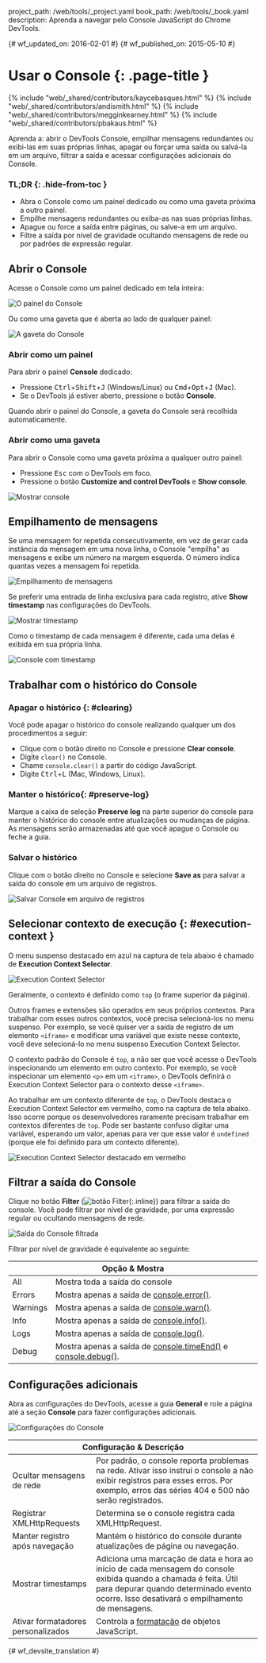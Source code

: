 project_path: /web/tools/_project.yaml
book_path: /web/tools/_book.yaml
description: Aprenda a navegar pelo Console JavaScript do Chrome DevTools.

{# wf_updated_on: 2016-02-01 #}
{# wf_published_on: 2015-05-10 #}

# Usar o Console {: .page-title }

{% include "web/_shared/contributors/kaycebasques.html" %}
{% include "web/_shared/contributors/andismith.html" %}
{% include "web/_shared/contributors/megginkearney.html" %}
{% include "web/_shared/contributors/pbakaus.html" %}

Aprenda a: abrir o DevTools Console, empilhar mensagens 
redundantes ou exibi-las em suas próprias linhas, apagar ou forçar 
uma saída ou salvá-la em um arquivo, filtrar a saída e acessar configurações
adicionais do Console.

### TL;DR {: .hide-from-toc }
- Abra o Console como um painel dedicado ou como uma gaveta próxima a outro painel.
- Empilhe mensagens redundantes ou exiba-as nas suas próprias linhas.
- Apague ou force a saída entre páginas, ou salve-a em um arquivo.
- Filtre a saída por nível de gravidade ocultando mensagens de rede ou por padrões de expressão regular.

## Abrir o Console

Acesse o Console como um painel dedicado em tela inteira:

![O painel do Console](images/console-panel.png)

Ou como uma gaveta que é aberta ao lado de qualquer painel:

![A gaveta do Console](images/console-drawer.png)

### Abrir como um painel

Para abrir o painel **Console** dedicado:

* Pressione <kbd>Ctrl</kbd>+<kbd>Shift</kbd>+<kbd>J</kbd> (Windows/Linux) ou
  <kbd>Cmd</kbd>+<kbd>Opt</kbd>+<kbd class="kbd">J</kbd> (Mac).
* Se o DevTools já estiver aberto, pressione o botão **Console**.

Quando abrir o painel do Console, a gaveta do Console será recolhida automaticamente.

### Abrir como uma gaveta

Para abrir o Console como uma gaveta próxima a qualquer outro painel:

* Pressione <kbd>Esc</kbd> com o DevTools em foco.
* Pressione o botão **Customize and control DevTools** e
 **Show console**.

![Mostrar console](images/show-console.png)

## Empilhamento de mensagens

Se uma mensagem for repetida consecutivamente, em vez de gerar cada
instância da mensagem em uma nova linha, o Console "empilha" as mensagens
e exibe um número na margem esquerda. O número indica quantas vezes
a mensagem foi repetida.

![Empilhamento de mensagens](images/message-stacking.png)

Se preferir uma entrada de linha exclusiva para cada registro, ative **Show timestamp**
nas configurações do DevTools.

![Mostrar timestamp](images/show-timestamps.png)

Como o timestamp de cada mensagem é diferente, cada uma delas é exibida em
sua própria linha.

![Console com timestamp](images/timestamped-console.png)

## Trabalhar com o histórico do Console

### Apagar o histórico {: #clearing}

Você pode apagar o histórico do console realizando qualquer um dos procedimentos a seguir:

* Clique com o botão direito no Console e pressione **Clear console**.
* Digite `clear()` no Console.
* Chame `console.clear()` a partir do código JavaScript.
* Digite <kbd class="kbd">Ctrl</kbd>+<kbd class="kbd">L</kbd> 
 (Mac, Windows, Linux).

### Manter o histórico{: #preserve-log}

Marque a caixa de seleção **Preserve log** na parte superior do console para manter
o histórico do console entre atualizações ou mudanças de página. As mensagens serão armazenadas
até que você apague o Console ou feche a guia.

### Salvar o histórico

Clique com o botão direito no Console e selecione **Save as** para salvar a saída
do console em um arquivo de registros.

![Salvar Console em arquivo de registros](images/console-save-as.png)

## Selecionar contexto de execução {: #execution-context }

O menu suspenso destacado em azul na captura de tela abaixo é chamado de
**Execution Context Selector**.

![Execution Context Selector](images/execution-context-selector.png)

Geralmente, o contexto é definido como `top` (o frame superior da página).

Outros frames e extensões são operados em seus próprios contextos. Para trabalhar com esses
outros contextos, você precisa selecioná-los no menu suspenso. Por exemplo,
se você quiser ver a saída de registro de um elemento `<iframe>` e modificar
uma variável que existe nesse contexto, você deve selecioná-lo no menu suspenso
Execution Context Selector.

O contexto padrão do Console é `top`, a não ser que você acesse o DevTools
inspecionando um elemento em outro contexto. Por exemplo, se você inspecionar
um elemento `<p>` em um `<iframe>`, o DevTools definirá o Execution Context
Selector para o contexto desse `<iframe>`.

Ao trabalhar em um contexto diferente de `top`, o DevTools destaca o
Execution Context Selector em vermelho, como na captura de tela abaixo. Isso ocorre porque
os desenvolvedores raramente precisam trabalhar em contextos diferentes de `top`. Pode ser
bastante confuso digitar uma variável, esperando um valor, apenas para ver que
esse valor é `undefined` (porque ele foi definido para um contexto diferente).

![Execution Context Selector destacado em vermelho](images/non-top-context.png)

## Filtrar a saída do Console

Clique no botão **Filter** 
(![botão Filter](images/filter-button.png){:.inline})
para filtrar a saída do console. Você pode filtrar por nível de gravidade, por uma expressão 
regular ou ocultando mensagens de rede.

![Saída do Console filtrada](images/filtered-console.png)

Filtrar por nível de gravidade é equivalente ao seguinte:

<table class="responsive">
  <thead>
     <tr>
      <th colspan="2">Opção &amp; Mostra</th>
    </tr>   
  </thead>
  <tbody>
  <tr>
    <td>All</td>
    <td>Mostra toda a saída do console</td>
  </tr>
  <tr>
    <td>Errors</td>
    <td>Mostra apenas a saída de <a href="/web/tools/chrome-devtools/debug/console/console-reference#consoleerrorobject--object-">console.error()</a>.</td>
  </tr>
  <tr>
    <td>Warnings</td>
    <td>Mostra apenas a saída de <a href="/web/tools/chrome-devtools/debug/console/console-reference#consolewarnobject--object-">console.warn()</a>.</td>
  </tr>
  <tr>
    <td>Info</td>
    <td>Mostra apenas a saída de <a href="/web/tools/chrome-devtools/debug/console/console-reference#consoleinfoobject--object-">console.info()</a>.</td>
  </tr>
  <tr>
    <td>Logs</td>
    <td>Mostra apenas a saída de <a href="/web/tools/chrome-devtools/debug/console/console-reference#consolelogobject--object-">console.log()</a>.</td>
  </tr>
  <tr>
    <td>Debug</td>
    <td>Mostra apenas a saída de <a href="/web/tools/chrome-devtools/debug/console/console-reference#consoletimeendlabel">console.timeEnd()</a> e <a href="/web/tools/chrome-devtools/debug/console/console-reference#consoledebugobject--object-">console.debug()</a>.</td>
  </tr>
  </tbody>
</table>

## Configurações adicionais

Abra as configurações do DevTools, acesse a guia **General** e role a página até
a seção **Console** para fazer configurações adicionais.

![Configurações do Console](images/console-settings.png)

<table class="responsive">
  <thead>
     <tr>
      <th colspan="2">Configuração &amp; Descrição</th>
    </tr>   
  </thead>
  <tbody>
  <tr>
    <td>Ocultar mensagens de rede</td>
    <td>Por padrão, o console reporta problemas na rede. Ativar isso instrui o console a não exibir registros para esses erros. Por exemplo, erros das séries 404 e 500 não serão registrados.</td>
  </tr>
  <tr>
    <td>Registrar XMLHttpRequests</td>
    <td>Determina se o console registra cada XMLHttpRequest.</td>
  </tr>
  <tr>
    <td>Manter registro após navegação</td>
    <td>Mantém o histórico do console durante atualizações de página ou navegação.</td>
  </tr>
  <tr>
    <td>Mostrar timestamps</td>
    <td>Adiciona uma marcação de data e hora ao início de cada mensagem do console exibida quando a chamada é feita. Útil para depurar quando determinado evento ocorre. Isso desativará o empilhamento de mensagens.</td>
  </tr>
  <tr>
    <td>Ativar formatadores personalizados</td>
    <td>Controla a <a href="https://docs.google.com/document/d/1FTascZXT9cxfetuPRT2eXPQKXui4nWFivUnS_335T3U/preview">formatação</a> de objetos JavaScript.</td>
  </tr>
  </tbody>
</table>


{# wf_devsite_translation #}
